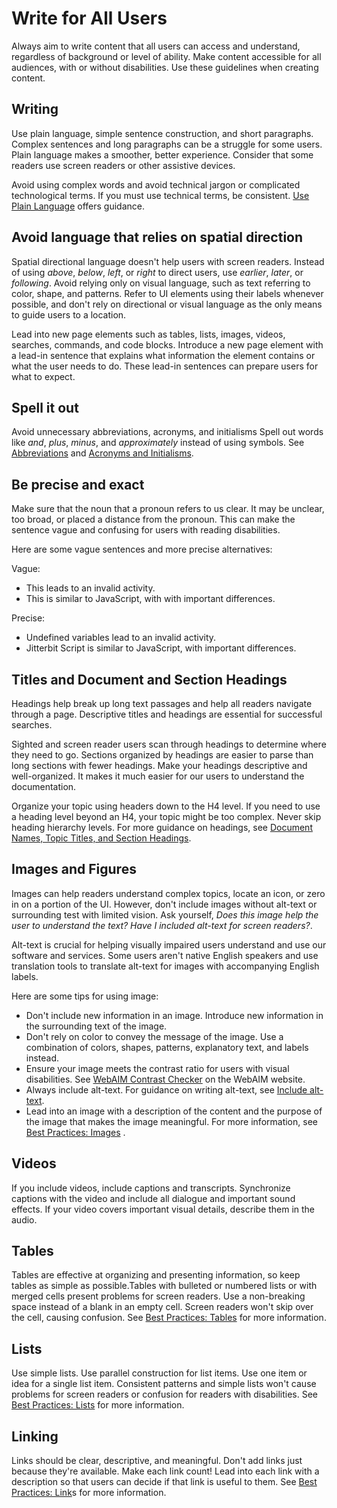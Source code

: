 # Write for All Users

Always aim to write content that all users can access and understand, regardless of background or level of ability. Make content
accessible for all audiences, with or without disabilities. 
Use these guidelines when creating content.

##  Writing
Use plain language, simple sentence construction, and short paragraphs. Complex sentences and long paragraphs can be
a struggle for some users. Plain language makes a smoother, better experience. Consider that some readers use
screen readers or other assistive devices.

Avoid using complex words and avoid technical jargon or complicated technological terms. If you must use
technical terms, be consistent. [Use Plain Language](plainlanguage.md) offers guidance.

##  Avoid language that relies on spatial direction
Spatial directional language doesn't help users with screen readers. Instead of using *above*, *below*, *left*, or
*right* to direct users, use *earlier*, *later*, or *following*. Avoid relying only on visual language,
such as text referring to color, shape, and patterns. Refer to UI elements using their labels whenever possible, and
don't rely on directional or visual language as the only means to guide users to a location.

Lead into new page elements such as tables, lists, images, videos, searches, commands, and code blocks. Introduce a
new page element with a lead-in sentence that explains what information the element contains or what the user needs
to do. These lead-in sentences can prepare users for what to expect.

##  Spell it out
Avoid unnecessary abbreviations, acronyms, and initialisms Spell out words like *and*, *plus*, *minus*, and
*approximately* instead of using symbols. See [Abbreviations](abbrev.md) and [Acronyms and Initialisms](acronym.md).

##  Be precise and exact
Make sure that the noun that a pronoun refers to us clear. It may be unclear, too broad, or placed a distance from
the pronoun. This can make the sentence vague and confusing for users with reading disabilities.

Here are some vague sentences and more precise alternatives:

Vague:

- This leads to an invalid activity.
- This is similar to JavaScript, with with important differences.

Precise: 

- Undefined variables lead to an invalid activity.
- Jitterbit Script is similar to JavaScript, with important differences.


## Titles and Document and Section Headings
Headings help break up long text passages and help all readers navigate through a page. Descriptive titles and
headings are essential for successful searches.

Sighted and screen reader users scan through headings to determine where they need to go. Sections
organized by headings are easier to parse than long sections with fewer headings. Make your headings descriptive and
well-organized. It makes it much easier for our users to understand the documentation.

Organize your topic using headers down to the H4 level. If you need to use a heading level beyond an H4, your topic
might be too complex. Never skip heading hierarchy levels. For more guidance on headings, see [Document Names, Topic Titles, and Section Headings](doctitlehed.md).

## Images and Figures
Images can help readers understand complex topics, locate an icon, or zero in on a portion of the UI. However, don't
include images without alt-text or surrounding test with limited vision. Ask yourself, *Does this image help
the user to understand the text? Have I included alt-text for screen readers?*.

Alt-text is crucial for helping visually impaired users understand and use our software and services. Some users
aren't native English speakers and use translation tools to translate alt-text for images with accompanying English
labels.

Here are some tips for using image:

* Don't include new information in an image. Introduce new information in the surrounding text of the image.
* Don't rely on color to convey the message of the image. Use a combination of colors, shapes, patterns, explanatory text,
and labels instead.
* Ensure your image meets the contrast ratio for users with visual disabilities. See
  <a href="https://webaim.org/resources/contrastchecker/" target="_blank">WebAIM Contrast Checker</a> on the WebAIM website.
* Always include alt-text. For guidance on writing alt-text, see [Include alt-text](alt-text.md).
* Lead into an image with a description of the content and the purpose of the image that makes the image meaningful.
  For more information, see [Best Practices: Images](imagebest.md) .

##  Videos
If you include videos, include captions and transcripts. Synchronize captions with the video and include all
dialogue and important sound effects. If your video covers important visual details, describe them in the audio.

##  Tables
Tables are effective at organizing and presenting information, so keep tables as simple as possible.Tables with
bulleted or numbered lists or with merged cells present problems for screen readers. Use a non-breaking space
instead of a blank in an empty cell. Screen readers won't skip over the cell, causing confusion. See
[Best Practices: Tables](tablesbp.md) for more information.

##  Lists
Use simple lists. Use parallel construction for list items. Use one item or idea for a single list item. Consistent
patterns and simple lists won't cause problems for screen readers or confusion for readers with disabilities. See
[Best Practices: Lists](listsbp.md) for more information.

## Linking
Links should be clear, descriptive, and meaningful. Don't add links just because they're available. Make each link
count! Lead into each link with a description so that users can decide if that link is useful to them.  See [Best Practices: Link](linksbp.md)s for more information.
